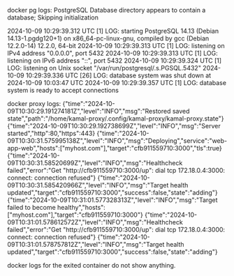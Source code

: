 docker pg logs:
PostgreSQL Database directory appears to contain a database; Skipping initialization

2024-10-09 10:29:39.312 UTC [1] LOG:  starting PostgreSQL 14.13 (Debian 14.13-1.pgdg120+1) on x86_64-pc-linux-gnu, compiled by gcc (Debian 12.2.0-14) 12.2.0, 64-bit
2024-10-09 10:29:39.313 UTC [1] LOG:  listening on IPv4 address "0.0.0.0", port 5432
2024-10-09 10:29:39.313 UTC [1] LOG:  listening on IPv6 address "::", port 5432
2024-10-09 10:29:39.324 UTC [1] LOG:  listening on Unix socket "/var/run/postgresql/.s.PGSQL.5432"
2024-10-09 10:29:39.336 UTC [26] LOG:  database system was shut down at 2024-10-09 10:03:47 UTC
2024-10-09 10:29:39.357 UTC [1] LOG:  database system is ready to accept connections


docker proxy logs:
{"time":"2024-10-09T10:30:29.191274181Z","level":"INFO","msg":"Restored saved state","path":"/home/kamal-proxy/.config/kamal-proxy/kamal-proxy.state"}
{"time":"2024-10-09T10:30:29.192738699Z","level":"INFO","msg":"Server started","http":80,"https":443}
{"time":"2024-10-09T10:30:31.575995138Z","level":"INFO","msg":"Deploying","service":"web-app-web","hosts":["myhost.com"],"target":"cfb911559710:3000","tls":true}
{"time":"2024-10-09T10:30:31.58520699Z","level":"INFO","msg":"Healthcheck failed","error":"Get \"http://cfb911559710:3000/up\": dial tcp 172.18.0.4:3000: connect: connection refused"}
{"time":"2024-10-09T10:30:31.585420966Z","level":"INFO","msg":"Target health updated","target":"cfb911559710:3000","success":false,"state":"adding"}
{"time":"2024-10-09T10:31:01.577328313Z","level":"INFO","msg":"Target failed to become healthy","hosts":["myhost.com"],"target":"cfb911559710:3000"}
{"time":"2024-10-09T10:31:01.578612572Z","level":"INFO","msg":"Healthcheck failed","error":"Get \"http://cfb911559710:3000/up\": dial tcp 172.18.0.4:3000: connect: connection refused"}
{"time":"2024-10-09T10:31:01.578757812Z","level":"INFO","msg":"Target health updated","target":"cfb911559710:3000","success":false,"state":"adding"}

docker logs for the exited container do not show anything.
